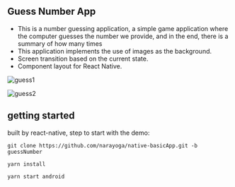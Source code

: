 ## Guess Number App

- This is a number guessing application, a simple game application where the computer guesses the number we provide, and in the end, there is a summary of how many times 
- This application implements the use of images as the background.
- Screen transition based on the current state.
- Component layout for React Native.

![guess1](https://user-images.githubusercontent.com/68230425/227537604-4fe5482d-bdae-4b75-8fab-88ae706cf847.png)

![guess2](https://user-images.githubusercontent.com/68230425/227537617-6bf73547-42e9-42fa-ae32-76b4bacada6a.png)

## getting started

built by react-native, step to start with the demo:

`git clone https://github.com/narayoga/native-basicApp.git -b guessNumber`

`yarn install`

`yarn start android`